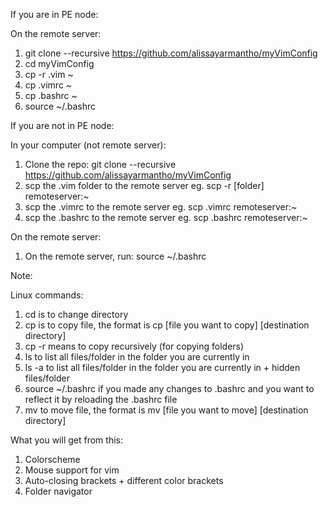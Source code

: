 If you are in PE node:

On the remote server:
1. git clone --recursive https://github.com/alissayarmantho/myVimConfig
2. cd myVimConfig
3. cp -r .vim ~
4. cp .vimrc ~
5. cp .bashrc ~
6. source ~/.bashrc

If you are not in PE node:

In your computer (not remote server):
1. Clone the repo: git clone --recursive https://github.com/alissayarmantho/myVimConfig
2. scp the .vim folder to the remote server eg. scp -r [folder] remoteserver:~
3. scp the .vimrc to the remote server eg. scp .vimrc remoteserver:~
4. scp the .bashrc to the remote server eg. scp .bashrc remoteserver:~

On the remote server:
1. On the remote server, run: source ~/.bashrc

Note:

Linux commands:

1. cd is to change directory
2. cp is to copy file, the format is cp [file you want to copy] [destination directory]
3. cp -r means to copy recursively (for copying folders)
4. ls to list all files/folder in the folder you are currently in
5. ls -a to list all files/folder in the folder you are currently in + hidden files/folder
6. source ~/.bashrc if you made any changes to .bashrc and you want to reflect it by reloading the .bashrc file
7. mv to move file, the format is mv [file you want to move] [destination directory]

What you will get from this:
1. Colorscheme
2. Mouse support for vim
3. Auto-closing brackets + different color brackets 
4. Folder navigator
